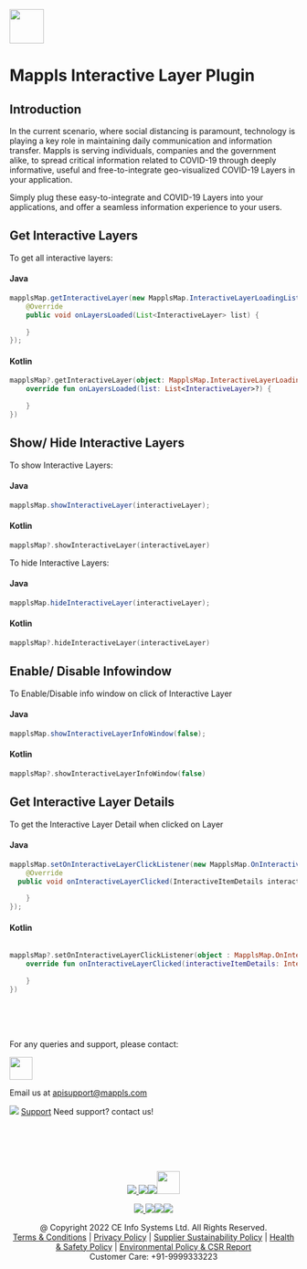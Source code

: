 
[<img src="https://about.mappls.com/images/mappls-b-logo.svg" height="60"/> </p>](https://www.mapmyindia.com/api)

# Mappls Interactive Layer Plugin

## Introduction

In the current scenario, where social distancing is paramount, technology is playing a key role in maintaining daily communication and information transfer. Mappls is serving individuals, companies and the government alike, to spread critical information related to COVID-19 through deeply informative, useful and free-to-integrate geo-visualized COVID-19 Layers in your application.

Simply plug these easy-to-integrate and COVID-19 Layers into your applications, and offer a seamless information experience to your users.

## Get Interactive Layers

To get all interactive layers:
#### Java
~~~java
mapplsMap.getInteractiveLayer(new MapplsMap.InteractiveLayerLoadingListener() {  
    @Override  
    public void onLayersLoaded(List<InteractiveLayer> list) {  
  
    }  
});
~~~

#### Kotlin
~~~kotlin
mapplsMap?.getInteractiveLayer(object: MapplsMap.InteractiveLayerLoadingListener {  
    override fun onLayersLoaded(list: List<InteractiveLayer>?) {  
        
    }  
})
~~~

## Show/ Hide Interactive Layers

To show Interactive Layers:
#### Java
~~~java
mapplsMap.showInteractiveLayer(interactiveLayer);
~~~

#### Kotlin
~~~kotlin
mapplsMap?.showInteractiveLayer(interactiveLayer)
~~~
To hide Interactive Layers:
#### Java
~~~java
mapplsMap.hideInteractiveLayer(interactiveLayer);
~~~
#### Kotlin
~~~kotlin
mapplsMap?.hideInteractiveLayer(interactiveLayer)
~~~

## Enable/ Disable Infowindow
To Enable/Disable info window on click of Interactive Layer

#### Java
~~~java
mapplsMap.showInteractiveLayerInfoWindow(false);
~~~
#### Kotlin
~~~kotlin
mapplsMap?.showInteractiveLayerInfoWindow(false)
~~~

## Get Interactive Layer Details
To get the Interactive Layer Detail when clicked on Layer
#### Java
~~~java
mapplsMap.setOnInteractiveLayerClickListener(new MapplsMap.OnInteractiveLayerClickListener() {  
    @Override  
  public void onInteractiveLayerClicked(InteractiveItemDetails interactiveItemDetails) {  
  
    }  
});
~~~
#### Kotlin
~~~kotlin
  
mapplsMap?.setOnInteractiveLayerClickListener(object : MapplsMap.OnInteractiveLayerClickListener {  
    override fun onInteractiveLayerClicked(interactiveItemDetails: InteractiveItemDetails?) {  
  
    }  
})
~~~

<br><br><br>


For any queries and support, please contact: 

[<img src="https://about.mappls.com/images/mappls-logo.svg" height="40"/> </p>](https://about.mappls.com/api/)
Email us at [apisupport@mappls.com](mailto:apisupport@mappls.com)


![](https://www.mapmyindia.com/api/img/icons/support.png)
[Support](https://about.mappls.com/contact/)
Need support? contact us!

<br></br>
<br></br>

[<p align="center"> <img src="https://www.mapmyindia.com/api/img/icons/stack-overflow.png"/> ](https://stackoverflow.com/questions/tagged/mappls-api)[![](https://www.mapmyindia.com/api/img/icons/blog.png)](https://about.mappls.com/blog/)[![](https://www.mapmyindia.com/api/img/icons/gethub.png)](https://github.com/Mappls-api)[<img src="https://mmi-api-team.s3.ap-south-1.amazonaws.com/API-Team/npm-logo.one-third%5B1%5D.png" height="40"/> </p>](https://www.npmjs.com/org/mapmyindia) 



[<p align="center"> <img src="https://www.mapmyindia.com/june-newsletter/icon4.png"/> ](https://www.facebook.com/Mapplsofficial)[![](https://www.mapmyindia.com/june-newsletter/icon2.png)](https://twitter.com/mappls)[![](https://www.mapmyindia.com/newsletter/2017/aug/llinkedin.png)](https://www.linkedin.com/company/mappls/)[![](https://www.mapmyindia.com/june-newsletter/icon3.png)](https://www.youtube.com/channel/UCAWvWsh-dZLLeUU7_J9HiOA)




<div align="center">@ Copyright 2022 CE Info Systems Ltd. All Rights Reserved.</div>

<div align="center"> <a href="https://about.mappls.com/api/terms-&-conditions">Terms & Conditions</a> | <a href="https://about.mappls.com/about/privacy-policy">Privacy Policy</a> | <a href="https://about.mappls.com/pdf/mapmyIndia-sustainability-policy-healt-labour-rules-supplir-sustainability.pdf">Supplier Sustainability Policy</a> | <a href="https://about.mappls.com/pdf/Health-Safety-Management.pdf">Health & Safety Policy</a> | <a href="https://about.mappls.com/pdf/Environment-Sustainability-Policy-CSR-Report.pdf">Environmental Policy & CSR Report</a>

<div align="center">Customer Care: +91-9999333223</div>
